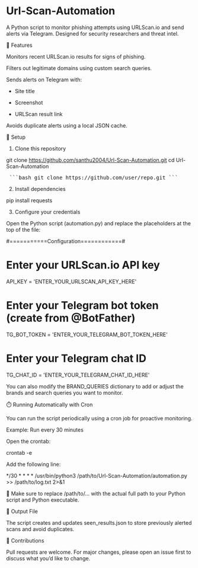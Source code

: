 # Url-Scan-Automation
 A Python script to monitor phishing attempts using URLScan.io and send alerts via Telegram. Designed for security researchers and threat intel.

🚀 Features

Monitors recent URLScan.io results for signs of phishing.

Filters out legitimate domains using custom search queries.

Sends alerts on Telegram with:

- Site title

- Screenshot

- URLScan result link

Avoids duplicate alerts using a local JSON cache.

🔧 Setup

1. Clone this repository

git clone https://github.com/santhu2004/Url-Scan-Automation.git
cd Url-Scan-Automation
<pre> ```bash git clone https://github.com/user/repo.git ``` </pre>

2. Install dependencies

pip install requests

3. Configure your credentials

Open the Python script (automation.py) and replace the placeholders at the top of the file:

#===========Configuration============#

#  Enter your URLScan.io API key
API_KEY = 'ENTER_YOUR_URLSCAN_API_KEY_HERE'

#  Enter your Telegram bot token (create from @BotFather)
TG_BOT_TOKEN = 'ENTER_YOUR_TELEGRAM_BOT_TOKEN_HERE'

#  Enter your Telegram chat ID
TG_CHAT_ID = 'ENTER_YOUR_TELEGRAM_CHAT_ID_HERE'

You can also modify the BRAND_QUERIES dictionary to add or adjust the brands and search queries you want to monitor.


⏱️ Running Automatically with Cron

You can run the script periodically using a cron job for proactive monitoring.

Example: Run every 30 minutes

Open the crontab:

crontab -e

Add the following line:

*/30 * * * * /usr/bin/python3 /path/to/Url-Scan-Automation/automation.py >> /path/to/log.txt 2>&1

📝 Make sure to replace /path/to/... with the actual full path to your Python script and Python executable.

📁 Output File

The script creates and updates seen_results.json to store previously alerted scans and avoid duplicates.

🤝 Contributions

Pull requests are welcome. For major changes, please open an issue first to discuss what you’d like to change.
